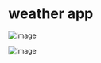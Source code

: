# weather app

![image](https://github.com/milkafasikag/weather-app/assets/119007476/1b0d23f5-4628-4cbf-979e-b34b091e8d20)

![image](https://github.com/milkafasikag/weather-app/assets/119007476/d2a35cb4-e46d-4c47-b3dc-f0050b1814b6)


